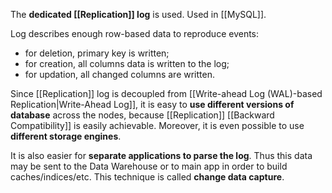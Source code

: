 The **dedicated [[Replication]] log** is used. Used in [[MySQL]].

Log describes enough row-based data to reproduce events:
- for deletion, primary key is written;
- for creation, all columns data is written to the log;
- for updation, all changed columns are written.

Since [[Replication]] log is decoupled from [[Write-ahead Log (WAL)-based Replication|Write-Ahead Log]], it is easy to **use different versions of database** across the nodes, because [[Replication]] [[Backward Compatibility]] is easily achievable. Moreover, it is even possible to use **different storage engines**.

It is also easier for **separate applications to parse the log**. Thus this data may be sent to the Data Warehouse or to main app in order to build caches/indices/etc. This technique is called **change data capture**.